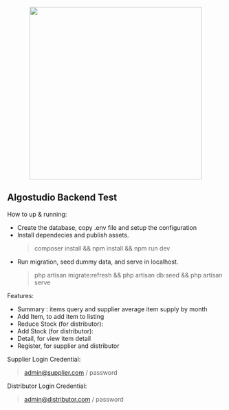 
<p  align="center"><img  src="https://res.cloudinary.com/dtfbvvkyp/image/upload/v1566331377/laravel-logolockup-cmyk-red.svg"  width="400"></p>

  

## Algostudio Backend Test

How to up & running:

- Create the database, copy .env file and setup the configuration
- Install dependecies and publish assets.
	> composer install && npm install && npm run dev
- Run migration, seed dummy data, and serve in localhost.
	> php artisan migrate:refresh && php artisan db:seed && php artisan serve
	
	
Features:
- Summary : items query and supplier average item supply by month
- Add Item, to add item to listing 
- Reduce Stock (for distributor): 
- Add Stock (for distributor): 
- Detail, for view item detail 
- Register, for supplier and distributor 

Supplier Login Credential:
> admin@supplier.com / password

Distributor Login Credential:
> admin@distributor.com / password